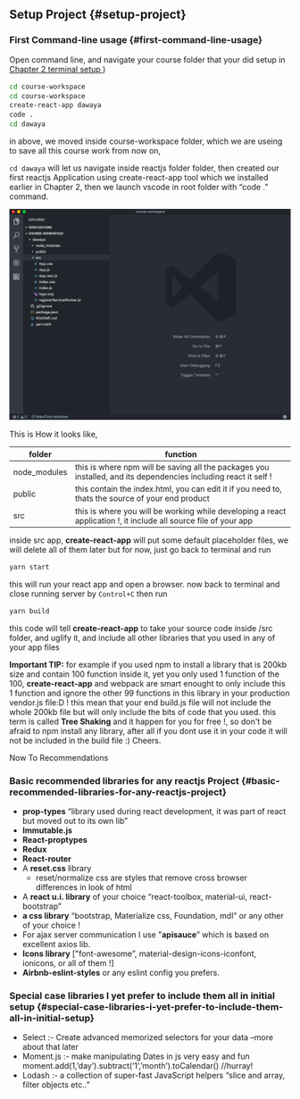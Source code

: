 ## Setup Project {#setup-project}

### First Command-line usage {#first-command-line-usage}

Open command line, and navigate your course folder that your did setup in [Chapter 2 terminal setup ](chapter_2/terminal_command_line.md))

```bash
cd course-workspace
cd course-workspace
create-react-app dawaya
code .
cd dawaya
```

in above, we moved inside course-workspace folder, which we are useing to save all this course work from now on, 

`cd dawaya` will let us navigate inside reactjs folder folder, then created our first reactjs Application using create-react-app tool which we installed earlier in Chapter 2, then we launch vscode in root folder with “code .” command.

![visual studio code](./assets/vscode.png)

This is How it looks like,

| folder | function|
|---|---|
|node_modules|this is where npm will be saving all the packages you installed, and its dependencies including react it self !|
|public|this contain the index.html, you can edit it if you need to, thats the source of your end product|
|src| this is where you will be working while developing a react application !, it include all source file of your app|

inside src app, **create-react-app** will put some default placeholder files, we will delete all of them later but for now, just go back to terminal and run

```bash
yarn start
````

this will run your react app and open a browser. now back to terminal and close running server by `Control+C` then run

```bash
yarn build
````

this code will tell **create-react-app** to take your source code inside /src folder, and uglify it, and include all other libraries that you used in any of your app files

**Important TIP:** for example if you used npm to install a library that is 200kb size and contain 100 function inside it, yet you only used 1 function of the 100, **create-react-app** and webpack are smart enought to only include this 1 function and ignore the other 99 functions in this library in your production vendor.js file:D ! this mean that your end build.js file will not include the whole 200kb file but will only include the bits of code that you used. this term is called **Tree Shaking** and it happen for you for free !, so don't be afraid to npm install any library, after all if you dont use it in your code it will not be included in the build file :) Cheers.


Now To Recommendations


### Basic recommended libraries for any reactjs Project {#basic-recommended-libraries-for-any-reactjs-project}

*   **prop-types** “library used during react development, it was part of react but moved out to its own lib”
*   **Immutable.js**
*   **React-proptypes**
*   **Redux**
*   **React-router**
*   A **reset.css** library
    *   reset/normalize css are styles that remove cross browser differences in look of html
*   A **react u.i. library** of your choice “react-toolbox, material-ui, react-bootstrap”
*   **a css library** “bootstrap, Materialize css, Foundation, mdl” or any other of your choice !
*   For ajax server communication I use &quot;**apisauce**” which is based on excellent axios lib.
*   **Icons library** [&quot;font-awesome”, material-design-icons-iconfont, ionicons, or all of them !]
*   **Airbnb-eslint-styles** or any eslint config you prefers.

### Special case libraries I yet prefer to include them all in initial setup {#special-case-libraries-i-yet-prefer-to-include-them-all-in-initial-setup}

*   Select :- Create advanced memorized selectors for your data –more about that later
*   Moment.js :- make manipulating Dates in js very easy and fun moment.add(1,’day’).subtract(‘1’,’month’).toCalendar() //hurray!
*   Lodash :- a collection of super-fast JavaScript helpers “slice and array, filter objects etc..”